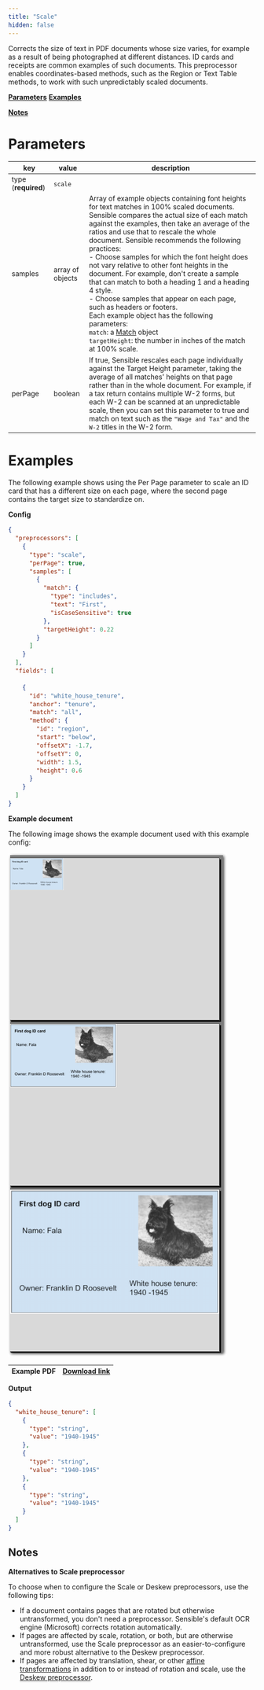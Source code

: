 ```yaml
---
title: "Scale"
hidden: false
---
```




Corrects the size of text in PDF documents whose size varies, for example as a result of being photographed at different distances. ID cards and receipts are common examples of such documents. This preprocessor enables coordinates-based methods, such as the Region or Text Table methods, to work with such unpredictably scaled documents.

[**Parameters**]( doc:scale#parameters)
[**Examples**]( doc:scale#examples)

[**Notes**]( doc:scale#notes)


Parameters
====

| key                 | value            | description                                                  |
| ------------------- | ---------------- | ------------------------------------------------------------ |
| type (**required**) | `scale`          |                                                              |
| samples             | array of objects | Array of example objects containing font heights for text matches in 100% scaled documents. Sensible compares the actual size of each match against the examples, then take an average of the ratios and use that to rescale the whole document. Sensible recommends the following practices:<br>- Choose samples for which the font height does not vary relative to other font heights in the document. For example, don't create a sample that can match to both a heading 1 and a heading 4 style.<br/>- Choose samples that appear on each page, such as headers or footers.<br/>Each example object has the following parameters:<br/> `match`: a [Match](doc:match) object<br/>`targetHeight`: the number in inches of the match at 100% scale. |
| perPage             | boolean          | If true, Sensible rescales each page individually against the Target Height parameter, taking the average of  all matches' heights on that page rather than in the whole document. For example, if a tax return contains multiple W-2 forms, but each W-2 can be scanned at an unpredictable scale, then you can set this parameter to true and match on text such as the `"Wage and Tax"` and the `W-2` titles in the W-2 form. |

Examples
====

The following example shows using the Per Page parameter to scale an ID card that has a different size on each page, where the second page contains the target size to standardize on.

**Config**

```json
{
  "preprocessors": [
    {
      "type": "scale",
      "perPage": true,
      "samples": [
        {
          "match": {
            "type": "includes",
            "text": "First",
            "isCaseSensitive": true
          },
          "targetHeight": 0.22
        }
      ]
    }
  ],
  "fields": [
    
    {
      "id": "white_house_tenure",
      "anchor": "tenure",
      "match": "all",
      "method": {
        "id": "region",
        "start": "below",
        "offsetX": -1.7,
        "offsetY": 0,
        "width": 1.5,
        "height": 0.6
      }
    }
  ]
}
```

**Example document**

The following image shows the example document used with this example config:

![Click to enlarge](https://raw.githubusercontent.com/sensible-hq/sensible-docs/main/readme-sync/assets/v0/images/final/scale.png)

| Example PDF | [Download link](https://raw.githubusercontent.com/sensible-hq/sensible-docs/main/readme-sync/assets/v0/pdfs/scale.pdf) |
| ------------------------------------------ | ------------------------------------------------------------ |

**Output**

```json
{
  "white_house_tenure": [
    {
      "type": "string",
      "value": "1940-1945"
    },
    {
      "type": "string",
      "value": "1940-1945"
    },
    {
      "type": "string",
      "value": "1940-1945"
    }
  ]
}
```

Notes
---

**Alternatives to Scale preprocessor** 

To choose when to configure the Scale or Deskew preprocessors, use the following tips:

- If a document contains pages that are rotated but otherwise untransformed, you don't need a preprocessor. Sensible's default OCR engine (Microsoft) corrects rotation automatically.
- If pages are affected by scale, rotation, or both, but are otherwise untransformed,  use the Scale preprocessor as an easier-to-configure and more robust alternative to the Deskew preprocessor.
- If  pages are affected by translation, shear, or other [affine transformations](https://homepages.inf.ed.ac.uk/rbf/HIPR2/affine.htm) in addition to or instead of rotation and scale, use the [Deskew preprocessor](doc:deskew).

